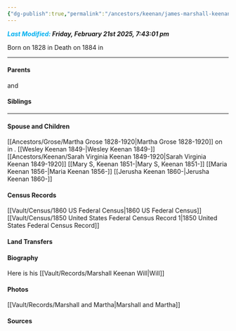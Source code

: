 ```yaml
---
{"dg-publish":true,"permalink":"/ancestors/keenan/james-marshall-keenan-1828-1884/"}
---
```


***<font color="#00b0f0">Last Modified:</font> Friday, February 21st 2025, 7:43:01 pm***

Born on  1828 in <!-- link to place -->
Death on 1884 in <!-- link to place -->

---
#### Parents

<!-- Link to father--> and <!-- Link to mother-->
#### Siblings
<!-- Link to sibling -->

---
#### Spouse and Children
[[Ancestors/Grose/Martha Grose 1828-1920\|Martha Grose 1828-1920]] on <!-- link to date --> in <!-- link to place -->.
[[Wesley Keenan 1849-\|Wesley Keenan 1849-]]
[[Ancestors/Keenan/Sarah Virginia Keenan 1849-1920\|Sarah Virginia Keenan 1849-1920]]
[[Mary S, Keenan 1851-\|Mary S, Keenan 1851-]]
[[Maria Keenan 1856-\|Maria Keenan 1856-]]
[[Jerusha Keenan 1860-\|Jerusha Keenan 1860-]]
#### Census Records
[[Vault/Census/1860 US Federal Census\|1860 US Federal Census]]
[[Vault/Census/1850 United States Federal Census Record 1\|1850 United States Federal Census Record]]
#### Land Transfers

#### Biography
Here is his [[Vault/Records/Marshall Keenan Will\|Will]]
#### Photos
[[Vault/Records/Marshall and Martha\|Marshall and Martha]]
#### Sources

